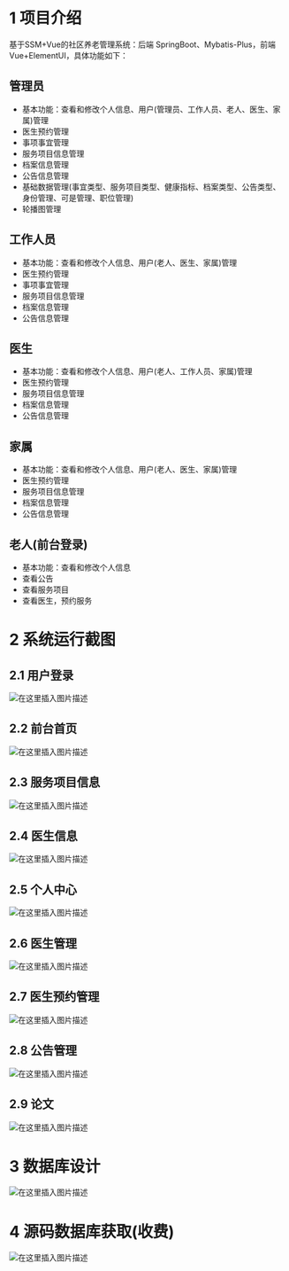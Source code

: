 # 1 项目介绍
基于SSM+Vue的社区养老管理系统：后端 SpringBoot、Mybatis-Plus，前端Vue+ElementUI，具体功能如下：
## 管理员
- 基本功能：查看和修改个人信息、用户(管理员、工作人员、老人、医生、家属)管理
- 医生预约管理
- 事项事宜管理
- 服务项目信息管理
- 档案信息管理
- 公告信息管理
- 基础数据管理(事宜类型、服务项目类型、健康指标、档案类型、公告类型、身份管理、可是管理、职位管理)
- 轮播图管理
## 工作人员
- 基本功能：查看和修改个人信息、用户(老人、医生、家属)管理
- 医生预约管理
- 事项事宜管理
- 服务项目信息管理
- 档案信息管理
- 公告信息管理
## 医生
- 基本功能：查看和修改个人信息、用户(老人、工作人员、家属)管理
- 医生预约管理
- 服务项目信息管理
- 档案信息管理
- 公告信息管理
## 家属
- 基本功能：查看和修改个人信息、用户(老人、医生、家属)管理
- 医生预约管理
- 服务项目信息管理
- 档案信息管理
- 公告信息管理
## 老人(前台登录)
- 基本功能：查看和修改个人信息
- 查看公告
- 查看服务项目
- 查看医生，预约服务
# 2 系统运行截图
## 2.1 用户登录
![在这里插入图片描述](images/01.png)
## 2.2 前台首页
![在这里插入图片描述](images/02.png)
## 2.3 服务项目信息
![在这里插入图片描述](images/03.png)
## 2.4 医生信息
![在这里插入图片描述](images/04.png)
## 2.5 个人中心
![在这里插入图片描述](images/05.png)
## 2.6 医生管理
![在这里插入图片描述](images/06.png)
## 2.7 医生预约管理
![在这里插入图片描述](images/07.png)
## 2.8 公告管理
![在这里插入图片描述](images/08.png)
## 2.9 论文
![在这里插入图片描述](images/09.png)
# 3 数据库设计
![在这里插入图片描述](images/10.png)
# 4 源码数据库获取(收费)
![在这里插入图片描述](images/11.png)

